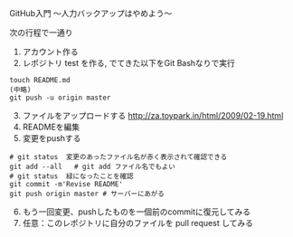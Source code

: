 
GitHub入門
〜人力バックアップはやめよう〜


次の行程で一通り

1. アカウント作る
2. レポジトリ test を作る, でてきた以下をGit Bashなりで実行

```
touch README.md
(中略)
git push -u origin master
```

3. ファイルをアップロードする http://za.toypark.in/html/2009/02-19.html
4. READMEを編集
5. 変更をpushする

```
# git status  変更のあったファイル名が赤く表示されて確認できる
git add --all   # git add ファイル名でもよい
# git status  緑になったことを確認
git commit -m'Revise README'
git push origin master # サーバーにあがる
```

6. もう一回変更、pushしたものを一個前のcommitに復元してみる
7. 任意：このレポジトリに自分のファイルを pull request してみる


